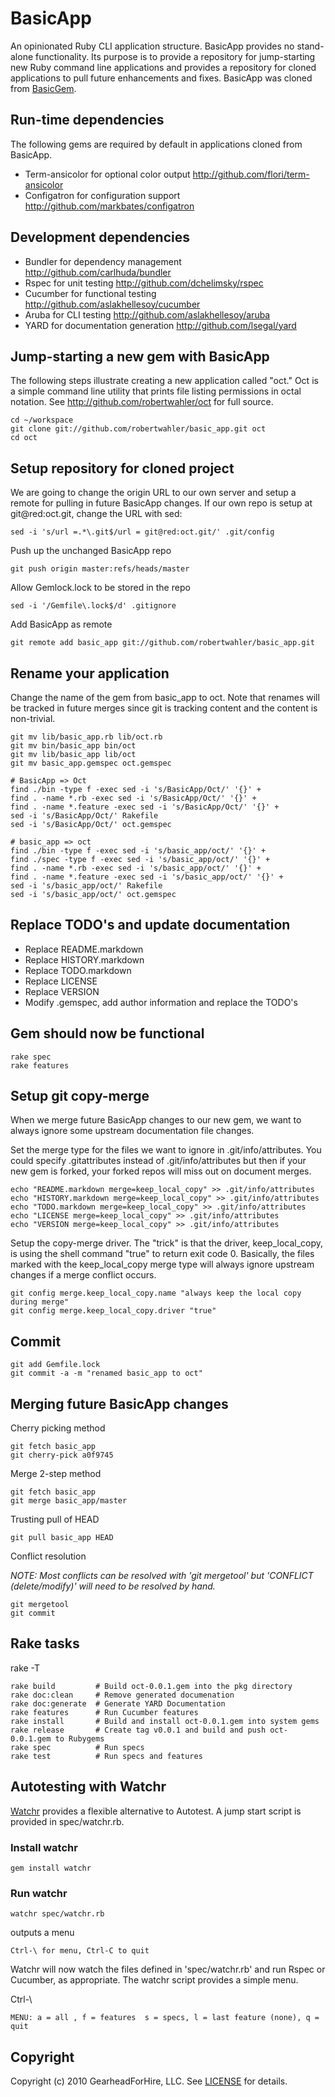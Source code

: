 BasicApp
========

An opinionated Ruby CLI application structure. BasicApp provides no stand-alone 
functionality.  Its purpose is to provide a repository for jump-starting new 
Ruby command line applications and provides a repository for cloned applications 
to pull future enhancements and fixes. BasicApp was cloned 
from [BasicGem](http://github.com/robertwahler/basicgem).


Run-time dependencies 
---------------------
The following gems are required by default in applications cloned from BasicApp.

* Term-ansicolor for optional color output <http://github.com/flori/term-ansicolor>
* Configatron for configuration support <http://github.com/markbates/configatron>


Development dependencies
------------------------

* Bundler for dependency management <http://github.com/carlhuda/bundler>
* Rspec for unit testing <http://github.com/dchelimsky/rspec>
* Cucumber for functional testing <http://github.com/aslakhellesoy/cucumber>
* Aruba for CLI testing <http://github.com/aslakhellesoy/aruba>
* YARD for documentation generation <http://github.com/lsegal/yard>


Jump-starting a new gem with BasicApp
-----------------------------------------


The following steps illustrate creating a new application called "oct." Oct
is a simple command line utility that prints file listing permissions in octal
notation. See <http://github.com/robertwahler/oct> for full source.

    cd ~/workspace
    git clone git://github.com/robertwahler/basic_app.git oct
    cd oct


Setup repository for cloned project
-----------------------------------

We are going to change the origin URL to our own server and setup a remote
for pulling in future BasicApp changes. If our own repo is setup at
git@red:oct.git, change the URL with sed:

    sed -i 's/url =.*\.git$/url = git@red:oct.git/' .git/config

Push up the unchanged BasicApp repo

    git push origin master:refs/heads/master

Allow Gemlock.lock to be stored in the repo

    sed -i '/Gemfile\.lock$/d' .gitignore

Add BasicApp as remote

    git remote add basic_app git://github.com/robertwahler/basic_app.git


Rename your application
-----------------------


Change the name of the gem from basic_app to oct.  Note that
renames will be tracked in future merges since git is tracking content and
the content is non-trivial.

    git mv lib/basic_app.rb lib/oct.rb
    git mv bin/basic_app bin/oct
    git mv lib/basic_app lib/oct
    git mv basic_app.gemspec oct.gemspec

    # BasicApp => Oct
    find ./bin -type f -exec sed -i 's/BasicApp/Oct/' '{}' +
    find . -name *.rb -exec sed -i 's/BasicApp/Oct/' '{}' +
    find . -name *.feature -exec sed -i 's/BasicApp/Oct/' '{}' +
    sed -i 's/BasicApp/Oct/' Rakefile
    sed -i 's/BasicApp/Oct/' oct.gemspec

    # basic_app => oct
    find ./bin -type f -exec sed -i 's/basic_app/oct/' '{}' +
    find ./spec -type f -exec sed -i 's/basic_app/oct/' '{}' +
    find . -name *.rb -exec sed -i 's/basic_app/oct/' '{}' +
    find . -name *.feature -exec sed -i 's/basic_app/oct/' '{}' +
    sed -i 's/basic_app/oct/' Rakefile
    sed -i 's/basic_app/oct/' oct.gemspec


Replace TODO's and update documentation
---------------------------------------

* Replace README.markdown
* Replace HISTORY.markdown
* Replace TODO.markdown
* Replace LICENSE
* Replace VERSION
* Modify .gemspec, add author information and replace the TODO's


Gem should now be functional
---------------------------

    rake spec
    rake features


Setup git copy-merge
--------------------
When we merge future BasicApp changes to our new gem, we want to always ignore 
some upstream documentation file changes.  

Set the merge type for the files we want to ignore in .git/info/attributes. You
could specify .gitattributes instead of .git/info/attributes but then if your
new gem is forked, your forked repos will miss out on document merges.

    echo "README.markdown merge=keep_local_copy" >> .git/info/attributes
    echo "HISTORY.markdown merge=keep_local_copy" >> .git/info/attributes
    echo "TODO.markdown merge=keep_local_copy" >> .git/info/attributes
    echo "LICENSE merge=keep_local_copy" >> .git/info/attributes
    echo "VERSION merge=keep_local_copy" >> .git/info/attributes


Setup the copy-merge driver. The "trick" is that the driver, keep_local_copy, is using 
the shell command "true" to return exit code 0.  Basically, the files marked with
the keep_local_copy merge type will always ignore upstream changes if a merge conflict occurs.

    git config merge.keep_local_copy.name "always keep the local copy during merge"
    git config merge.keep_local_copy.driver "true"


Commit
------

    git add Gemfile.lock
    git commit -a -m "renamed basic_app to oct"


Merging future BasicApp changes
-------------------------------

Cherry picking method

    git fetch basic_app
    git cherry-pick a0f9745

Merge 2-step method

    git fetch basic_app
    git merge basic_app/master

Trusting pull of HEAD

    git pull basic_app HEAD

Conflict resolution

*NOTE: Most conflicts can be resolved with 'git mergetool' but 'CONFLICT (delete/modify)' will 
need to be resolved by hand.*

    git mergetool
    git commit


Rake tasks
----------

rake -T

    rake build         # Build oct-0.0.1.gem into the pkg directory
    rake doc:clean     # Remove generated documenation
    rake doc:generate  # Generate YARD Documentation
    rake features      # Run Cucumber features
    rake install       # Build and install oct-0.0.1.gem into system gems
    rake release       # Create tag v0.0.1 and build and push oct-0.0.1.gem to Rubygems
    rake spec          # Run specs
    rake test          # Run specs and features


Autotesting with Watchr
-------------------------

[Watchr](http://github.com/mynyml/watchr) provides a flexible alternative to Autotest.  A
jump start script is provided in spec/watchr.rb.

### Install watchr ###

    gem install watchr

### Run watchr ###

    watchr spec/watchr.rb

outputs a menu

    Ctrl-\ for menu, Ctrl-C to quit

Watchr will now watch the files defined in 'spec/watchr.rb' and run Rspec or Cucumber, as appropriate.
The watchr script provides a simple menu.

Ctrl-\

    MENU: a = all , f = features  s = specs, l = last feature (none), q = quit


Copyright
---------

Copyright (c) 2010 GearheadForHire, LLC. See [LICENSE](LICENSE) for details.
